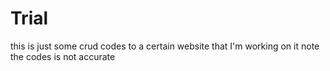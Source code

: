 # Trial
this is just some crud codes to a certain website that I'm working on it 
note the codes is not accurate 

